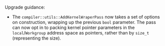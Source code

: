 Upgrade guidance:

* The `compiler::utils::AddKernelWraperPass` now takes a set of options on
  construction, wrapping up the previous `bool` parameter. The pass can now opt
  in to packing kernel pointer parameters in the `local`/`Workgroup` address
  space as pointers, rather than by `size_t` (representing the size).
